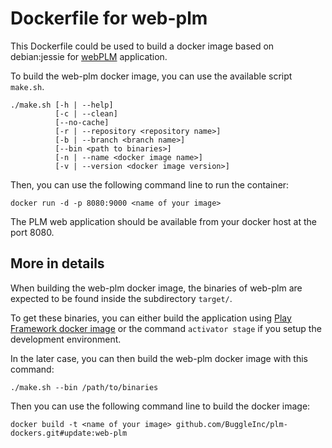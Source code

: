 # Dockerfile for web-plm

This Dockerfile could be used to build a docker image based on debian:jessie for [webPLM](https://github.com/BuggleInc/webPLM) application.

To build the web-plm docker image, you can use the available script ```make.sh```.

```
./make.sh [-h | --help]
          [-c | --clean]
          [--no-cache]
          [-r | --repository <repository name>]
          [-b | --branch <branch name>]
          [--bin <path to binaries>]
          [-n | --name <docker image name>]
          [-v | --version <docker image version>]
```

Then, you can use the following command line to run the container:
```
docker run -d -p 8080:9000 <name of your image>
````

The PLM web application should be available from your docker host at the port 8080.

## More in details

When building the web-plm docker image, the binaries of web-plm are expected to be found inside the subdirectory ```target/```.

To get these binaries, you can either build the application using [Play Framework docker image](https://github.com/BuggleInc/plm-dockers/tree/update/dockerfile/play) or the command ```activator stage``` if you setup the development environment.

In the later case, you can then build the web-plm docker image with this command:

```
./make.sh --bin /path/to/binaries
```

Then you can use the following command line to build the docker image:
```
docker build -t <name of your image> github.com/BuggleInc/plm-dockers.git#update:web-plm
```
